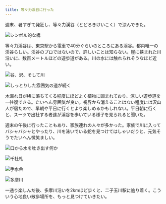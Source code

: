 ```yaml
---
title: 等々力渓谷に行った
---
```

週末、暑すぎて発狂し、等々力渓谷（とどろきけいこく）で涼んできた。

![](https://lh3.googleusercontent.com/3Urap3QKxCzBZjBS1cwtE4yTg4T-ugN-2cV1hZHw0mek8uE-UnedE4jAbQh2I_umeh2_Vg6ZbeTqi14gx4n16NSwzShrr6ZF_EdTuQAFFuEr4cGEDTTQyQq2AhKEcmg7ncp35EMV_bXrtYNJI-c "シンボル的な橋")

等々力渓谷は、東京駅から電車で40分ぐらいのところにある渓谷。都内唯一の渓谷らしい。渓谷のプロではないので、詳しいことは知らない。崖に挟まれた川沿いに、数百メートルほどの遊歩道がある。川の水には触れられそうなほど近い。

![](https://lh5.googleusercontent.com/vdXukkPiyvxxCLPJ1rWcBfHVYO93H9CvNvj_-Y_U8CaSMlptdNUApqoH8Ob8McpgIwHelj0sJzAO7mlWLKNeuTJuYwXFmkzUC2SbC8d1X7O7vb24Zh7ZJFR7imyCG3KYZK9WYOqr6Y0xdEbSw6I "谷、沢、そして川")

![](https://lh4.googleusercontent.com/6DbdX6uvc4yPGi7YgKvLiYl90pk8Mx6UyJWYlrfDERFWq1MPImQHQBm6Ga7mzhMWKKkV8fOfLPCqkugc2L6vOfBCLXaDr2ibqdw6w3-hXmZN3Fn9riN2oKHZB1K8FkFqFEJYaGvkaaeC6wWxPz8 "しっとりした雰囲気の道が続く")

木漏れ日が稀に落ちてくる程度にほどよく植物に囲まれており、涼しい遊歩道を一往復できる。たいへん雰囲気が良い。視界から消えることはない程度には沢山人が居たので、早朝や平日に行くとより楽しめるかもしれない。平日朝に行くと、スーツで出社する者達が渓谷を歩いている様子を見られると聞いた。

週末の午後に行ったこともあり、家族連れの人々が多かった。家族で川に入ってバシャバシャとやったり、川を泳いでいる蛇を見つけてはしゃいだりと、元気そうでたいへん微笑ましい。

![](https://lh5.googleusercontent.com/WJA5YCzSmZgLrn9_UHuoOVFAu4lN_mtmQp87teIzbqBusHmS1JnXazQ1mtIBQsvIYnyEK-7naI3GhhKB6lncM_ikMR-u0x8LZ1I_-q572IvjJ5SZO_OMmOW8lAaw8gG7_A-vFrPUDRfmIsNdmPA "口から水を吐き出す何か")

![](https://lh5.googleusercontent.com/16IC_EY4i8apucEE4h1_-Sq6QE1yGDRf03c3tjEnZ9F46WC57GmHgTGRvnFNiE7xNho_uWMNLeBKOd2p2cmcVrv2BiWVeowmV842975_qHLwXtKFrTnJbhuSnOdEDdBFTvxHqpgxh1Khj1hvS44 "千社札")

![](https://lh3.googleusercontent.com/7wwYg9d220jqTQQZ1K80bB4RFcgLxHfEr3KSN_gN0sVg_wgOVaf6t_5FdubXWrYtWisfjpIkq3QwMKkayMPNzI-833SU6gD7h5KRy2Er51jImg4IQmkhe7DZVlyba-bvdqIYQdHF2msDkKQMRWw "手水舎")

![](https://lh3.googleusercontent.com/EQ7U9N_6uDEuuBdu-z4mem369vkHhwCirzONUS3kCGfhuq9YYS-sau7PF0Vu18HssesxZj-F1u3OpTIZZleiK0o8mx8KDYreVfrc0G53eM4J9XpHMfuFBXP--uIlmbFUIZ54nFBiWoz_RVy43EA "多摩川")

一通り楽しんだ後、多摩川沿いを2kmほど歩くと、二子玉川駅に辿り着く。こういう心地良い散歩場所を、もっと見つけていきたい。
